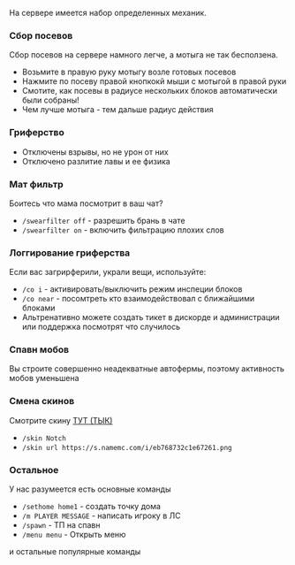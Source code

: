 На сервере имеется набор определенных механик.

### Сбор посевов

Сбор посевов на сервере намного легче, а мотыга не так бесползена.

- Возьмите в правую руку мотыгу возле готовых посевов
- Нажмите по посеву правой кнопкокй мыши с мотыгой в правой руки
- Смотите, как посевы в радиусе нескольких блоков автоматически были собраны!
- Чем лучше мотыга - тем дальше радиус действия

### Гриферство

- Отключены взрывы, но не урон от них
- Отключено разлитие лавы и ее физика

### Мат фильтр

Боитесь что мама посмотрит в ваш чат?

- `/swearfilter off` - разрешить брань в чате
- `/swearfilter on` - включить фильтрацию плохих слов

### Логгирование гриферства

Если вас загрирферили, украли вещи, используйте:

- `/co i` - активировать/выключить режим инспеции блоков
- `/co near` - посомтреть кто взаимодействовал с ближайшими блоками
- Альтренативно можете создать тикет в дискорде и администрации или поддержка посмотрят что случилось

### Спавн мобов

Вы строите совершенно неадекватные автофермы, поэтому активность мобов уменьшена

### Смена скинов

Смотрите скину [ТУТ (ТЫК)](https://namemc.com/minecraft-skins)

- `/skin Notch`
- `/skin url https://s.namemc.com/i/eb768732c1e67261.png`

### Остальное

У нас разумеется есть основные команды

- `/sethome home1` - создать точку дома
- `/m PLAYER MESSAGE` - написать игроку в ЛС
- `/spawn` - ТП на спавн
- `/menu menu` - Открыть меню
 
и остальные популярные команды